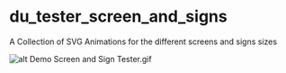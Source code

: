 # du_tester_screen_and_signs
A Collection of SVG Animations for the different screens and signs sizes


![alt Demo Screen and Sign Tester.gif](du_tester_screen_and_signs/Demo%20Screen%20and%20Sign%20Tester.gif)
